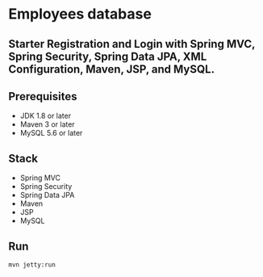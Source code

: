 # Employees database
## Starter Registration and Login with Spring MVC, Spring Security, Spring Data JPA, XML Configuration, Maven, JSP, and MySQL.

## Prerequisites
- JDK 1.8 or later
- Maven 3 or later
- MySQL 5.6 or later

## Stack
- Spring MVC
- Spring Security
- Spring Data JPA
- Maven
- JSP
- MySQL

## Run
```mvn jetty:run```
